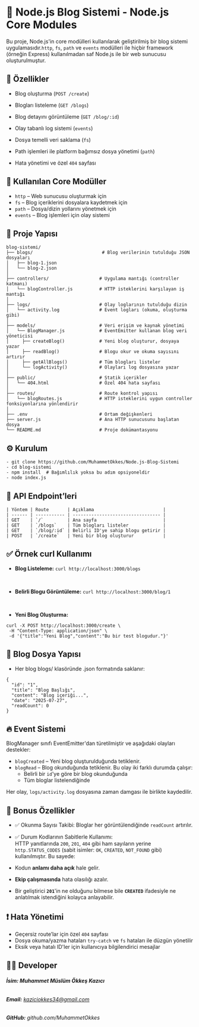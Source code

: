 # 📘 Node.js Blog Sistemi - Node.js Core Modules
Bu proje, Node.js'in core modülleri kullanılarak geliştirilmiş bir blog sistemi uygulamasıdır.`http`, `fs`, `path` ve `events` modülleri ile hiçbir framework (örneğin Express) kullanılmadan saf Node.js ile bir web sunucusu oluşturulmuştur.

## 🚀 Özellikler
- Blog oluşturma (`POST /create`)

- Blogları listeleme (`GET /blogs`)

- Blog detayını görüntüleme (`GET /blog/:id`)

- Olay tabanlı log sistemi (`events`)

- Dosya temelli veri saklama (`fs`)

- Path işlemleri ile platform bağımsız dosya yönetimi (`path`)

- Hata yönetimi ve özel `404` sayfası

## 🧱 Kullanılan Core Modüller
- `http` – Web sunucusu oluşturmak için
- `fs` – Blog içeriklerini dosyalara kaydetmek için
- `path` – Dosya/dizin yollarını yönetmek için
- `events` – Blog işlemleri için olay sistemi

## 📁 Proje Yapısı

```
blog-sistemi/
├── blogs/                          # Blog verilerinin tutulduğu JSON dosyaları
│   ├── blog-1.json
│   └── blog-2.json
│
├── controllers/                   # Uygulama mantığı (controller katmanı)
│   └── blogController.js          # HTTP isteklerini karşılayan iş mantığı
│
├── logs/                          # Olay loglarının tutulduğu dizin
│   └── activity.log               # Event logları (okuma, oluşturma gibi)
│
├── models/                        # Veri erişim ve kaynak yönetimi
│   └── BlogManager.js             # EventEmitter kullanan blog veri yöneticisi
│     ├── createBlog()             # Yeni blog oluşturur, dosyaya yazar
│     ├── readBlog()               # Blogu okur ve okuma sayısını artırır
│     ├── getAllBlogs()            # Tüm blogları listeler
│     └── logActivity()            # Olayları log dosyasına yazar
│
├── public/                        # Statik içerikler
│   └── 404.html                   # Özel 404 hata sayfası
│
├── routes/                        # Route kontrol yapısı
│   └── blogRoutes.js              # HTTP isteklerini uygun controller fonksiyonlarına yönlendirir
│
├── .env                           # Ortam değişkenleri
├── server.js                      # Ana HTTP sunucusunu başlatan dosya
└── README.md                      # Proje dokümantasyonu
```

## ⚙️ Kurulum
```
- git clone https://github.com/MuhammetOkkes/Node.js-Blog-Sistemi
- cd blog-sistemi
- npm install  # Bağımlılık yoksa bu adım opsiyoneldir
- node index.js
```

## 📡 API Endpoint’leri
```
| Yöntem | Route       | Açıklama                          |
| ------ | ----------- | --------------------------------- |
| GET    | `/`         | Ana sayfa                         |
| GET    | `/blogs`    | Tüm blogları listeler             |
| GET    | `/blog/:id` | Belirli ID'ye sahip blogu getirir |
| POST   | `/create`   | Yeni bir blog oluşturur           |

```

## ✅ Örnek curl Kullanımı
- **Blog Listeleme:**
```curl http://localhost:3000/blogs```
<br>

- **Belirli Blogu Görüntüleme:**
```curl http://localhost:3000/blog/1```
<br>

- **Yeni Blog Oluşturma:**
```
curl -X POST http://localhost:3000/create \
 -H "Content-Type: application/json" \
 -d '{"title":"Yeni Blog","content":"Bu bir test blogudur."}' 
 ```

## 📝 Blog Dosya Yapısı
- Her blog blogs/ klasöründe .json formatında saklanır:
```
{
  "id": "1",
  "title": "Blog Başlığı",
  "content": "Blog içeriği...",
  "date": "2025-07-27",
  "readCount": 0
}

```

## 🔥 Event Sistemi
BlogManager sınıfı EventEmitter'dan türetilmiştir ve aşağıdaki olayları destekler:
- `blogCreated` – Yeni blog oluşturulduğunda tetiklenir.
- `blogRead` – Blog okunduğunda tetiklenir. Bu olay iki farklı durumda çalışır:
   - Belirli bir `id`'ye göre bir blog okunduğunda
   - Tüm bloglar listelendiğinde

Her olay, `logs/activity.log` dosyasına zaman damgası ile birlikte kaydedilir.


## 🌟 Bonus Özellikler
- ✅ Okunma Sayısı Takibi: Bloglar her görüntülendiğinde `readCount` artırılır.
- ✅ Durum Kodlarının Sabitlerle Kullanımı:  
HTTP yanıtlarında `200`, `201`, `404` gibi ham sayıların yerine `http.STATUS_CODES` (sabit isimler: `OK`, `CREATED`, `NOT_FOUND` gibi) kullanılmıştır. Bu sayede: 

- Kodun **anlamı daha açık** hale gelir.  
- **Ekip çalışmasında** hata olasılığı azalır.  
- Bir geliştirici **`201`**'in ne olduğunu bilmese bile **`CREATED`** ifadesiyle ne anlatılmak istendiğini kolayca anlayabilir.


## ❗ Hata Yönetimi
- Geçersiz route’lar için özel `404` sayfası
- Dosya okuma/yazma hataları `try-catch` ve `fs` hataları ile düzgün yönetilir
- Eksik veya hatalı ID'ler için kullanıcıya bilgilendirici mesajlar

## 👨‍💻 Developer
###### **İsim: Muhammet Müslüm Ökkeş Kazıcı** 

###### **Email:** kaziciokkes34@gmail.com

###### **GitHub:** github.com/MuhammetOkkes

